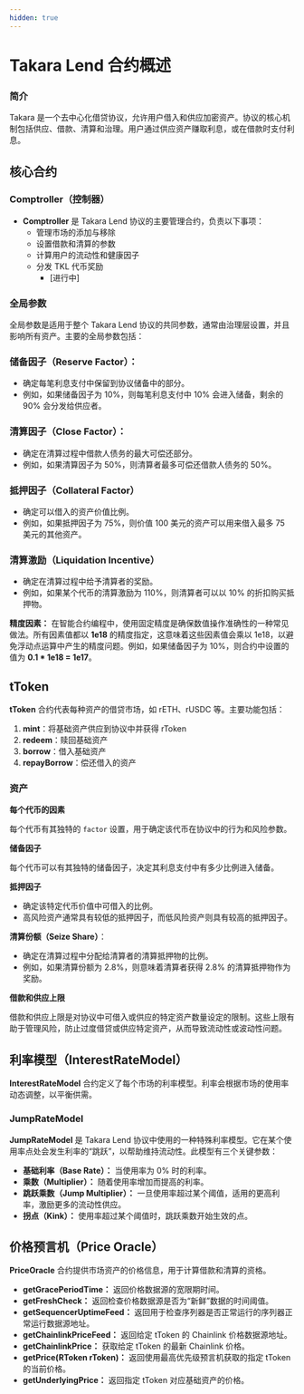 ```yaml
---
hidden: true
---
```


# Takara Lend 合约概述

### 简介

Takara 是一个去中心化借贷协议，允许用户借入和供应加密资产。协议的核心机制包括供应、借款、清算和治理。用户通过供应资产赚取利息，或在借款时支付利息。

## 核心合约

### Comptroller（控制器）

* **Comptroller** 是 Takara Lend 协议的主要管理合约，负责以下事项：
  * 管理市场的添加与移除
  * 设置借款和清算的参数
  * 计算用户的流动性和健康因子
  * 分发 TKL 代币奖励
    * \[进行中]

### 全局参数

全局参数是适用于整个 Takara Lend 协议的共同参数，通常由治理层设置，并且影响所有资产。主要的全局参数包括：

### 储备因子（Reserve Factor）：

* 确定每笔利息支付中保留到协议储备中的部分。
* 例如，如果储备因子为 10%，则每笔利息支付中 10% 会进入储备，剩余的 90% 会分发给供应者。

### 清算因子（Close Factor）：

* 确定在清算过程中借款人债务的最大可偿还部分。
* 例如，如果清算因子为 50%，则清算者最多可偿还借款人债务的 50%。

### 抵押因子（Collateral Factor）

* 确定可以借入的资产价值比例。
* 例如，如果抵押因子为 75%，则价值 100 美元的资产可以用来借入最多 75 美元的其他资产。

### 清算激励（Liquidation Incentive）

* 确定在清算过程中给予清算者的奖励。
* 例如，如果某个代币的清算激励为 110%，则清算者可以以 10% 的折扣购买抵押物。

**精度因素：** 在智能合约编程中，使用固定精度是确保数值操作准确性的一种常见做法。所有因素值都以 **1e18** 的精度指定，这意味着这些因素值会乘以 1e18，以避免浮动点运算中产生的精度问题。例如，如果储备因子为 10%，则合约中设置的值为 **0.1 \* 1e18 = 1e17**。

## tToken

**tToken** 合约代表每种资产的借贷市场，如 rETH、rUSDC 等。主要功能包括：

1. **mint**：将基础资产供应到协议中并获得 rToken
2. **redeem**：赎回基础资产
3. **borrow**：借入基础资产
4. **repayBorrow**：偿还借入的资产

### 资产

**每个代币的因素**

每个代币有其独特的 `factor` 设置，用于确定该代币在协议中的行为和风险参数。

**储备因子**

每个代币可以有其独特的储备因子，决定其利息支付中有多少比例进入储备。

**抵押因子**

* 确定该特定代币价值中可借入的比例。
* 高风险资产通常具有较低的抵押因子，而低风险资产则具有较高的抵押因子。

**清算份额（Seize Share）**：

* 确定在清算过程中分配给清算者的清算抵押物的比例。
* 例如，如果清算份额为 2.8%，则意味着清算者获得 2.8% 的清算抵押物作为奖励。

**借款和供应上限**

借款和供应上限是对协议中可借入或供应的特定资产数量设定的限制。这些上限有助于管理风险，防止过度借贷或供应特定资产，从而导致流动性或波动性问题。

## 利率模型（InterestRateModel）

**InterestRateModel** 合约定义了每个市场的利率模型。利率会根据市场的使用率动态调整，以平衡供需。

### JumpRateModel

**JumpRateModel** 是 Takara Lend 协议中使用的一种特殊利率模型。它在某个使用率点处会发生利率的“跳跃”，以帮助维持流动性。此模型有三个关键参数：

* **基础利率（Base Rate）：** 当使用率为 0% 时的利率。
* **乘数（Multiplier）：** 随着使用率增加而提高的利率。
* **跳跃乘数（Jump Multiplier）：** 一旦使用率超过某个阈值，适用的更高利率，激励更多的流动性供应。
* **拐点（Kink）：** 使用率超过某个阈值时，跳跃乘数开始生效的点。

## 价格预言机（Price Oracle）

**PriceOracle** 合约提供市场资产的价格信息，用于计算借款和清算的资格。

* **getGracePeriodTime：** 返回价格数据源的宽限期时间。
* **getFreshCheck：** 返回检查价格数据源是否为“新鲜”数据的时间阈值。
* **getSequencerUptimeFeed：** 返回用于检查序列器是否正常运行的序列器正常运行数据源地址。
* **getChainlinkPriceFeed：** 返回给定 tToken 的 Chainlink 价格数据源地址。
* **getChainlinkPrice：** 获取给定 tToken 的最新 Chainlink 价格。
* **getPrice(RToken rToken)：** 返回使用最高优先级预言机获取的指定 tToken 的当前价格。
* **getUnderlyingPrice：** 返回指定 tToken 对应基础资产的价格。
